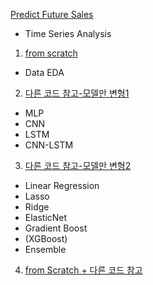 [Predict Future Sales](https://www.kaggle.com/c/competitive-data-science-predict-future-sales/overview)

- Time Series Analysis
1. [from scratch](https://github.com/JaeHeee/AIFFEL_Merona/blob/master/JW/kaggle_merona_jw2_200827.ipynb)
- Data EDA
2. [다른 코드 참고-모델만 변형1](https://github.com/JaeHeee/AIFFEL_Merona/blob/master/JW/baseline_data_jw_200828.ipynb)
- MLP
- CNN
- LSTM
- CNN-LSTM
3. [다른 코드 참고-모델만 변형2](https://github.com/JaeHeee/AIFFEL_Merona/blob/master/JW/baseline_regression_jw_200828.ipynb)
- Linear Regression
- Lasso
- Ridge
- ElasticNet
- Gradient Boost
- (XGBoost)
- Ensemble
4. [from Scratch + 다른 코드 참고](https://github.com/JaeHeee/AIFFEL_Merona/blob/master/JW/kaggle_merona_jw3_200828.ipynb)   
